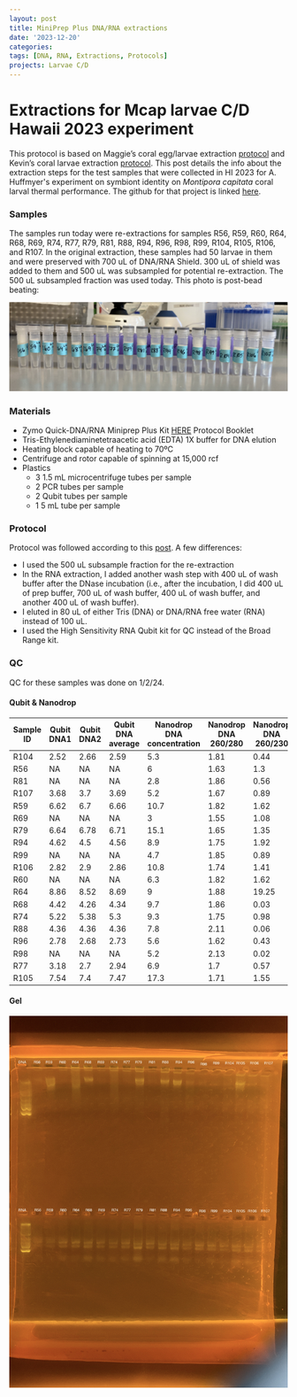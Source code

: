 ```yaml
---
layout: post
title: MiniPrep Plus DNA/RNA extractions
date: '2023-12-20'
categories:
tags: [DNA, RNA, Extractions, Protocols]
projects: Larvae C/D 
---
```


# Extractions for Mcap larvae C/D Hawaii 2023 experiment 

This protocol is based on Maggie’s coral egg/larvae extraction [protocol](https://meschedl.github.io/MESPutnam_Open_Lab_Notebook/Larvae-Ex-Protocol/) and Kevin’s coral larvae extraction [protocol](https://kevinhwong1.github.io/KevinHWong_Notebook/DNA-RNA-Extractions-on-P.-astreoides-larvae-BEAD-BEATING/). This post details the info about the extraction steps for the test samples that were collected in HI 2023 for A. Huffmyer's experiment on symbiont identity on *Montipora capitata* coral larval thermal performance. The github for that project is linked [here](https://github.com/AHuffmyer/larval_symbiont_TPC). 

### Samples 

The samples run today were re-extractions for samples R56, R59, R60, R64, R68, R69, R74, R77, R79, R81, R88, R94, R96, R98, R99, R104, R105, R106, and R107. In the original extraction, these samples had 50 larvae in them and were preserved with 700 uL of DNA/RNA Shield. 300 uL of shield was added to them and 500 uL was subsampled for potential re-extraction. The 500 uL subsampled fraction was used today. This photo is post-bead beating: 

![](https://raw.githubusercontent.com/JillAshey/JillAshey_Putnam_Lab_Notebook/master/images/larvae_cd_mcap2023/samples_20231220.png)

### Materials 

- Zymo Quick-DNA/RNA Miniprep Plus Kit [HERE](https://files.zymoresearch.com/protocols/_d7003t_d7003_quick-dna-rna_miniprep_plus_kit.pdf) Protocol Booklet
- Tris-Ethylenediaminetetraacetic acid (EDTA) 1X buffer for DNA elution
- Heating block capable of heating to 70ºC
- Centrifuge and rotor capable of spinning at 15,000 rcf
- Plastics 
	- 3 1.5 mL microcentrifuge tubes per sample
	- 2 PCR tubes per sample
	- 2 Qubit tubes per sample 
	- 1 5 mL tube per sample 

### Protocol

Protocol was followed according to this [post](https://github.com/JillAshey/JillAshey_Putnam_Lab_Notebook/blob/master/_posts/2023-07-21-MiniprepPlus-DNA%3ARNA-extractions-McapLarvae.md). A few differences: 

- I used the 500 uL subsample fraction for the re-extraction 
- In the RNA extraction, I added another wash step with 400 uL of wash buffer after the DNase incubation (i.e., after the incubation, I did 400 uL of prep buffer, 700 uL of wash buffer, 400 uL of wash buffer, and another 400 uL of wash buffer).
- I eluted in 80 uL of either Tris (DNA) or DNA/RNA free water (RNA) instead of 100 uL. 
- I used the High Sensitivity RNA Qubit kit for QC instead of the Broad Range kit. 

### QC 

QC for these samples was done on 1/2/24. 

#### Qubit & Nanodrop  

| Sample ID | Qubit DNA1 | Qubit DNA2 | Qubit DNA average | Nanodrop DNA concentration | Nanodrop DNA 260/280 | Nanodrop DNA 260/230 | Qubit RNA1 | Qubit RNA2 | Qubit RNA average | Nanodrop RNA concentration | Nanodrop RNA 260/280 | Nanodrop RNA 260/230 |
| --------- | ---------- | ---------- | ----------------- | -------------------------- | -------------------- | -------------------- | ---------- | ---------- | ----------------- | -------------------------- | -------------------- | -------------------- |
| R104      | 2.52       | 2.66       | 2.59              | 5.3                        | 1.81                 | 0.44                 | 13.1       | 13.3       | 13.2              | 10.9                       | 2.34                 | 1.3                  |
| R56       | NA         | NA         | NA                | 6                          | 1.63                 | 1.3                  | 17.7       | 17.4       | 17.55             | 9.2                        | 2.62                 | 0.26                 |
| R81       | NA         | NA         | NA                | 2.8                        | 1.86                 | 0.56                 | 24.2       | 23.6       | 23.9              | 15.2                       | 2.14                 | 1.13                 |
| R107      | 3.68       | 3.7        | 3.69              | 5.2                        | 1.67                 | 0.89                 | 17         | 16.7       | 16.85             | 11.7                       | 2.39                 | 1.39                 |
| R59       | 6.62       | 6.7        | 6.66              | 10.7                       | 1.82                 | 1.62                 | 17.7       | 17.8       | 17.75             | 10.7                       | 2.43                 | 0.9                  |
| R69       | NA         | NA         | NA                | 3                          | 1.55                 | 1.08                 | 20.2       | 19.9       | 20.05             | 15.2                       | 2.47                 | 0.05                 |
| R79       | 6.64       | 6.78       | 6.71              | 15.1                       | 1.65                 | 1.35                 | 40.6       | 40.2       | 40.4              | 27.3                       | 2.19                 | 1.46                 |
| R94       | 4.62       | 4.5        | 4.56              | 8.9                        | 1.75                 | 1.92                 | 31.4       | 30.8       | 31.1              | 23                         | 2.13                 | 1.23                 |
| R99       | NA         | NA         | NA                | 4.7                        | 1.85                 | 0.89                 | 21.6       | 21.6       | 21.6              | 14.1                       | 2.19                 | 1.29                 |
| R106      | 2.82       | 2.9        | 2.86              | 10.8                       | 1.74                 | 1.41                 | 24.2       | 24.6       | 24.4              | 15.8                       | 2.38                 | 1.41                 |
| R60       | NA         | NA         | NA                | 6.3                        | 1.82                 | 1.62                 | 23.4       | 22.8       | 23.1              | 12.2                       | 2.36                 | 1.1                  |
| R64       | 8.86       | 8.52       | 8.69              | 9                          | 1.88                 | 19.25                | 28.2       | 27         | 27.6              | 16.7                       | 2.4                  | 1.31                 |
| R68       | 4.42       | 4.26       | 4.34              | 9.7                        | 1.86                 | 0.03                 | 32.2       | 31.6       | 31.9              | 22.6                       | 2.13                 | 1.11                 |
| R74       | 5.22       | 5.38       | 5.3               | 9.3                        | 1.75                 | 0.98                 | 23.6       | 23.4       | 23.5              | 20.8                       | 2.1                  | 1.01                 |
| R88       | 4.36       | 4.36       | 4.36              | 7.8                        | 2.11                 | 0.06                 | 24.4       | 24         | 24.2              | 23.4                       | 2.09                 | 0.79                 |
| R96       | 2.78       | 2.68       | 2.73              | 5.6                        | 1.62                 | 0.43                 | 21.2       | 21.2       | 21.2              | 13.7                       | 2.3                  | 1.24                 |
| R98       | NA         | NA         | NA                | 5.2                        | 2.13                 | 0.02                 | 22.8       | 22.4       | 22.6              | 15.4                       | 2.3                  | 1.41                 |
| R77       | 3.18       | 2.7        | 2.94              | 6.9                        | 1.7                  | 0.57                 | 21.2       | 20.6       | 20.9              | 15.7                       | 2.17                 | 0.72                 |
| R105      | 7.54       | 7.4        | 7.47              | 17.3                       | 1.71                 | 1.55                 | 24.6       | 24.4       | 24.5              | 17.1                       | 2.33                 | 1.26                 |

#### Gel 

![](https://raw.githubusercontent.com/JillAshey/JillAshey_Putnam_Lab_Notebook/master/images/larvae_cd_mcap2023/gel_20240102.JPG)


